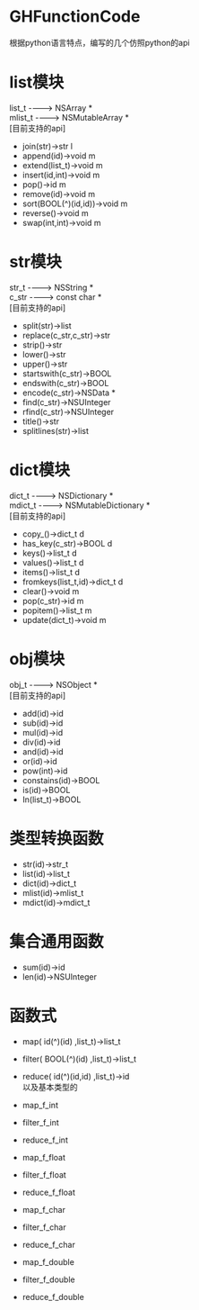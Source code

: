 # GHFunctionCode
根据python语言特点，编写的几个仿照python的api  
  
# list模块  
list_t ---->  NSArray *   
mlist_t ---->  NSMutableArray *   
[目前支持的api]  
- join(str)->str  l      
- append(id)->void  m  
- extend(list_t)->void  m  
- insert(id,int)->void  m  
- pop()->id  m   
- remove(id)->void  m  
- sort(BOOL(^)(id,id))->void m  
- reverse()->void  m  
- swap(int,int)->void  m  

# str模块  
str_t ----> NSString *  
c_str ----> const char *  
[目前支持的api] 
- split(str)->list        
- replace(c_str,c_str)->str    
- strip()->str    
- lower()->str    
- upper()->str     
- startswith(c_str)->BOOL  
- endswith(c_str)->BOOL   
- encode(c_str)->NSData *   
- find(c_str)->NSUInteger   
- rfind(c_str)->NSUInteger   
- title()->str    
- splitlines(str)->list  

# dict模块
dict_t ---->  NSDictionary *   
mdict_t ---->  NSMutableDictionary *  
[目前支持的api]  
- copy_()->dict_t  d
- has_key(c_str)->BOOL d
- keys()->list_t d  
- values()->list_t d  
- items()->list_t d  
- fromkeys(list_t,id)->dict_t  d
- clear()->void  m  
- pop(c_str)->id  m  
- popitem()->list_t  m
- update(dict_t)->void  m  

# obj模块  
obj_t ----> NSObject *  
[目前支持的api]  
- add(id)->id  
- sub(id)->id   
- mul(id)->id     
- div(id)->id     
- and(id)->id     
- or(id)->id   
- pow(int)->id    
- constains(id)->BOOL    
- is(id)->BOOL  
- In(list_t)->BOOL   


# 类型转换函数  
- str(id)->str_t  
- list(id)->list_t   
- dict(id)->dict_t   
- mlist(id)->mlist_t   
- mdict(id)->mdict_t  

# 集合通用函数  
- sum(id)->id  
- len(id)->NSUInteger  

# 函数式  
- map( id(^)(id) ,list_t)->list_t   
- filter( BOOL(^)(id) ,list_t)->list_t  
- reduce( id(^)(id,id) ,list_t)->id  
以及基本类型的
- map_f_int
- filter_f_int
- reduce_f_int

- map_f_float
- filter_f_float
- reduce_f_float

- map_f_char
- filter_f_char
- reduce_f_char

- map_f_double
- filter_f_double
- reduce_f_double